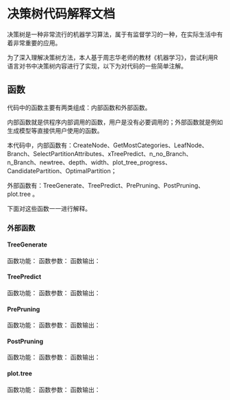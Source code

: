 # 决策树代码解释文档

决策树是一种非常流行的机器学习算法，属于有监督学习的一种，在实际生活中有着非常重要的应用。

为了深入理解决策树方法，本人基于周志华老师的教材《机器学习》，尝试利用R语言对书中决策树内容进行了实现，以下为对代码的一些简单注解。

## 函数

代码中的函数主要有两类组成：内部函数和外部函数。

内部函数就是供程序内部调用的函数，用户是没有必要调用的；外部函数就是例如生成模型等直接供用户使用的函数。

本代码中，内部函数有：CreateNode、GetMostCategories、LeafNode、Branch、SelectPartitionAttributes、xTreePredict、n_no_Branch、n_Branch、newtree、depth、width、plot_tree_progress、CandidatePartition、OptimalPartition；

外部函数有：TreeGenerate、TreePredict、PrePruning、PostPruning、plot.tree 。

下面对这些函数一一进行解释。

### 外部函数

#### TreeGenerate
函数功能：
函数参数：
函数输出：
#### TreePredict
函数功能：
函数参数：
函数输出：
#### PrePruning
函数功能：
函数参数：
函数输出：
#### PostPruning
函数功能：
函数参数：
函数输出：
#### plot.tree
函数功能：
函数参数：
函数输出：





